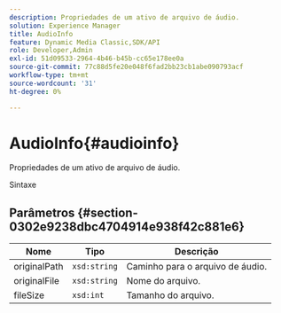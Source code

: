 ```yaml
---
description: Propriedades de um ativo de arquivo de áudio.
solution: Experience Manager
title: AudioInfo
feature: Dynamic Media Classic,SDK/API
role: Developer,Admin
exl-id: 51d09533-2964-4b46-b45b-cc65e178ee0a
source-git-commit: 77c88d5fe20e048f6fad2bb23cb1abe090793acf
workflow-type: tm+mt
source-wordcount: '31'
ht-degree: 0%

---
```


# AudioInfo{#audioinfo}

Propriedades de um ativo de arquivo de áudio.

Sintaxe

## Parâmetros {#section-0302e9238dbc4704914e938f42c881e6}

| Nome | Tipo | Descrição |
|---|---|---|
| originalPath | `xsd:string` | Caminho para o arquivo de áudio. |
| originalFile | `xsd:string` | Nome do arquivo. |
| fileSize | `xsd:int` | Tamanho do arquivo. |
